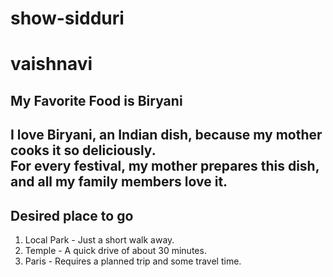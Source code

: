 # show-sidduri
# vaishnavi
## My Favorite Food is Biryani
I love **Biryani**, an Indian **dish**, because my mother cooks it so **deliciously**.<br>
For every festival, my mother prepares this dish, and all my family members love it.<br>
---
## Desired place to go 
1. Local Park - Just a short walk away.
2. Temple - A quick drive of about 30 minutes.
3. Paris - Requires a planned trip and some travel time.

